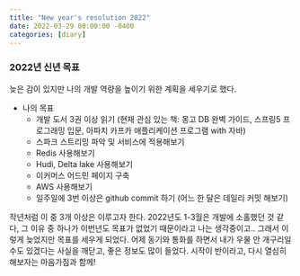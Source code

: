 ```yaml
---
title: "New year's resolution 2022"
date: 2022-03-29 00:00:00 -0400
categories: [diary]
---
```

### 2022년 신년 목표  
늦은 감이 있지만 나의 개발 역량을 높이기 위한 계획을 세우기로 했다.

+ 나의 목표
  - 개발 도서 3권 이상 읽기 (현재 관심 있는 책: 몽고 DB 완벽 가이드, 스프링5 프로그래밍 입문, 아파치 카프카 애플리케이션 프로그램 with 자바)
  - 스파크 스트리밍 파악 및 서비스에 적용해보기
  - Redis 사용해보기
  - Hudi, Delta lake 사용해보기
  - 이커머스 어드민 페이지 구축
  - AWS 사용해보기
  - 일주일에 3번 이상은 github commit 하기 (어느 한 달은 데일리 커밋 해보기)


작년처럼 이 중 3개 이상은 이루고자 한다.
2022년도 1-3월은 개발에 소홀했던 것 같다, 그 이유 중 하나가 이번년도 목표가 없었기 때문이라고 나는 생각중이고.. 그래서 이렇게 늦었지만 목표를 세우게 되었다. 
어제 동기와 통화를 하면서 내가 우물 안 개구리일수도 있겠다는 사실을 깨닫고, 좋은 정보도 많이 들었다.
시작이 반이라고, 다시 열심히 해보자는 마음가짐과 함께!
